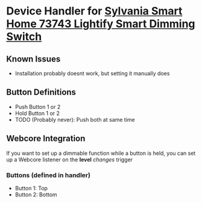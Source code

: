 # Device Handler for [Sylvania Smart Home 73743 Lightify Smart Dimming Switch](https://www.amazon.com/gp/product/B0196M620Y/ref=ppx_yo_dt_b_asin_title_o01_s00?ie=UTF8&psc=1)

## Known Issues

- Installation probably doesnt work, but setting it manually does

## Button Definitions

- Push Button 1 or 2
- Hold Button 1 or 2
- TODO (Probably never): Push both at same time

## Webcore Integration

If you want to set up a dimmable function while a button is held, you can set up a Webcore listener on the **level** _changes_ trigger

### Buttons (defined in handler)
- Button 1: Top
- Button 2: Bottom



